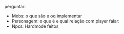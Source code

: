 perguntar:
- Mobs: o que são e oq implementar
- Personagem: o que é e qual relação com player
falar:
- Npcs: Hardmode feitos